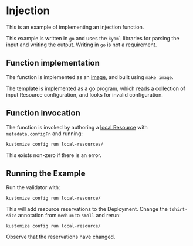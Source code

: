 # Injection

This is an example of implementing an injection function.

This example is written in `go` and uses the `kyaml` libraries for parsing the
input and writing the output.  Writing in `go` is not a requirement.

## Function implementation

The function is implemented as an [image](image), and built using `make image`.
    
The template is implemented as a go program, which reads a collection of input
Resource configuration, and looks for invalid configuration.

## Function invocation

The function is invoked by authoring a [local Resource](local-resource)
with `metadata.configFn` and running:

    kustomize config run local-resources/
    
This exists non-zero if there is an error.

## Running the Example

Run the validator with:

    kustomize config run local-resource/
    
This will add resource reservations to the Deployment.  Change the `tshirt-size`
annotation from `medium` to `small` and rerun:

    kustomize config run local-resource/

Observe that the reservations have changed.